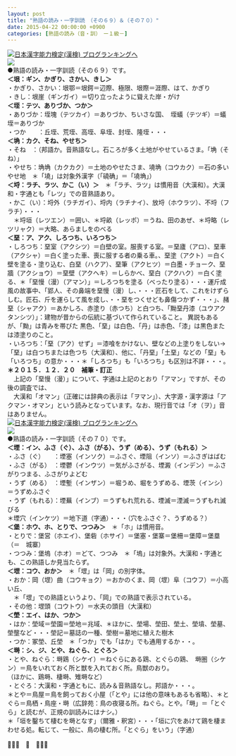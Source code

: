 ```yaml
---
layout: post
title: "熟語の読み・一字訓読　（その６９）＆（その７０）"
date: 2015-04-22 00:00:00 +0900
categories: [熟語の読み（音・訓）　ー１級－]
---
```


[![](/syuusyuu9701/assets/images/熟語の読み・一字訓読-（その６９）＆（その７０）-br_c_3028_1.gif)](http://blog.with2.net/link.php?1659096:3028 "日本漢字能力検定(漢検) ブログランキングへ")[日本漢字能力検定(漢検) ブログランキングへ](http://blog.with2.net/link.php?1659096:3028)  
![](/syuusyuu9701/assets/images/熟語の読み・一字訓読-（その６９）＆（その７０）-cf43400b5661c8dab1c6c8dd2d8754db.jpg)  
●熟語の読み・一字訓読（その６９）です。  
**＜垠：ギン、かぎり、さかい、きし＞**  
・かぎり、さかい：垠鄂＝垠鍔＝辺際、極限、垠際＝涯際、はて、かぎり  
・きし：垠崖（ギンガイ）＝切り立ったように聳えた岸・がけ  
**＜垤：テツ、ありづか、つか＞**  
・ありづか：垤塊（テツカイ）＝ありづか、ちいさな国、　垤蟻（テツギ）＝蟻垤＝ありづか  
・つか　　：丘垤、荒垤、高垤、阜垤、封垤、隆垤・・・  
**＜埆：カク、そね、やせち＞**  
・そね　：（邦語か。音熟語なし。石ころが多く土地がやせているさま。「埆（そね）」  
・やせち：埆埆（カクカク）＝土地のやせたさま、墝埆（コウカク）＝石の多いやせ地　＊「墝」は対象外漢字（「磽确」＝「墝埆」）  
**＜埒：ラチ、ラツ、かこ（い）＞**　＊「ラチ、ラツ」は慣用音（大漢和）。大漢和・字通とも「レツ」での音熟語あり。  
・かこ（い）：埒外（ラチガイ）、埒内（ラチナイ）、放埒（ホウラツ）、不埒（フラチ）・・・  
　＊埒垣（レツエン）＝囲い、＊埒畝（レッポ）＝うね、田のあぜ、＊埒略（レツリャク）＝大略、あらましをのべる  
**＜堊：ア、アク、しろつち、いろつち＞**  
・しろつち：堊室（アクシツ）＝白壁の室。服喪する室。＝堊廬（アロ）、堊車（アクシャ）＝白く塗った車、喪に服する者の乗る車。、堊塗（アクト）＝白く壁を塗る・塗り込む、白堊（ハクア）、堊筆（アクヒツ）＝白墨・チョーク、堊牆（アクショウ）＝堊壁（アクヘキ）＝しらかべ、堊白（アクハク）＝白く塗る、＊「堊慢（漫）（アマン）」＝しろつちを塗る（べったり塗る）・・・運斤成風の故事中、「郢人、その鼻端を堊慢（漫）し、・・・匠石をして、これをけずらしむ。匠石、斤を運らして風を成し、・・堊をつくせども鼻傷つかず・・・」、赭堊（シャアク）＝あかしろ、赤塗り（赤つち）と白つち、「黝堊丹漆（ユウアクタンシツ）」：建物が昔からの伝統に基づいて作られていること。 異説もあるが、「黝」は青みを帯びた 黒色、「堊」は白色、「丹」は赤色、「漆」は黒色または漆塗りのこと。   
・いろつち：「堊（アク）せず」＝漆喰をかけない、壁などの上塗りをしない→「堊」は白つちまたは色つち（大漢和）、他に、「丹堊」「土堊」などの「堊」も「いろつち」の意か・・・＊「しろつち」も「いろつち」も区別は不詳・・・。  
**＊２０１５．１２．２０　補筆・訂正**  
　上記の「堊慢（漫）」について、字通は上記のとおり「アマン」ですが、その後の調査では、  
　大漢和「オマン」（正確には辞典の表示は「ヲマン」）、大字源・漢字源は「アクマン・オマン」という読みとなっています。なお、現行音では「オ（ヲ）」音はありません。　  
[![](/syuusyuu9701/assets/images/熟語の読み・一字訓読-（その６９）＆（その７０）-br_c_3028_1.gif)](http://blog.with2.net/link.php?1659096:3028 "日本漢字能力検定(漢検) ブログランキングへ")[日本漢字能力検定(漢検) ブログランキングへ](http://blog.with2.net/link.php?1659096:3028)  
![](/syuusyuu9701/assets/images/熟語の読み・一字訓読-（その６９）＆（その７０）-45ae5a25ede31ec9bbcd73b8179f09e9.jpg)  
●熟語の読み・一字訓読（その７０）です。  
**＜堙：イン、ふさ（ぐ）、ふさ（がる）、うず（める）、うず（もれる）＞**  
・ふさ（ぐ）　　：堙塞（インソク）＝ふさぐ、堙阻（インソ）＝ふさぎはばむ  
・ふさ（がる）　：堙鬱（インウツ）＝気がふさがる、堙澱（インデン）＝ふさがりつまる、ふさがりよどむ  
・うず（める）　：堙塹（インザン）＝堀うめ、堀をうずめる、堙茨（インシ）＝うずめふさぐ  
・うず（もれる）：堙蕪（インブ）＝うずもれ荒れる、堙滅＝湮滅＝うずもれ滅びる  
＊堙穴（インケツ）＝地下道（字通）・・・（穴をふさぐ？、うずめる？）  
**＜堡：ホウ、ホ、とりで、つつみ＞**　＊「ホ」は慣用音。  
・とりで：堡営（ホエイ）、堡砦（ホサイ）＝堡塞・堡寨＝堡柵＝堡障＝堡塁　　（＝　城寨）  
・つつみ：堡塢（ホオ）＝どて、つつみ　＊「塢」は対象外。大漢和・字通とも、この熟語しか見当たらず。  
**＜堽：コウ、おか＞**　＊「堽」は「岡」の別字体。  
・おか：岡（堽）曲（コウキョク）＝おかのくま、岡（堽）阜（コウフ）＝小高い丘、  
　＊「堽」での熟語というより、「岡」での熟語で表示されている。  
・その他：堽頭（コウトウ）＝水夫の頭目（大漢和）  
**＜塋：エイ、はか、つか＞**  
・はか：塋域＝塋園＝塋地＝兆域、＊ほかに、塋場、塋田、塋土、塋墳、塋墓、塋壟など・・・塋記＝墓誌の一種、塋樹＝墓地に植えた樹木  
・つか：冢塋、丘塋　＊「つか」でも「はか」でも通用するか・・。  
**＜塒：シ、ジ、とや、ねぐら、とぐろ＞**  
・とや、ねぐら：塒鶏（シケイ）＝ねぐらにある鶏、とぐらの鶏、　塒圏（シケン）＝鳥をいれておく所と獣を入れておく所。鳥獣のおり。  
（ほかに、鶏塒、棲塒、雉塒など）  
・とぐろ：大漢和・字通ともに、読み＆音熟語なし。邦語か・・・。  
＊とや＝鳥屋＝鳥を飼っておく小屋（「とや」には他の意味もあるも省略）、＊とぐら＝鳥栖・鳥座・塒（広辞苑：鳥の夜寝る所。ねぐら。とや。「塒」＝「とぐら」と読むが、正規の訓読みにはナシ。）　　  
＊「垣を鑿ちて棲むを塒となす」（爾雅・釈宮）・・・「垣に穴をあけて鶏を棲まわせる処。転じて、一般に、鳥の棲む所。「とぐら」をいう」（字通）  
  
👋👋👋　🐑　👋👋👋  